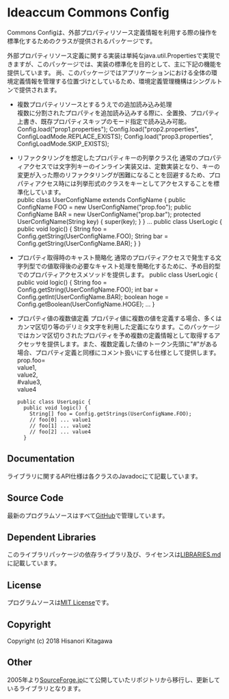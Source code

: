 # Ideaccum Commons Config
Commons Configは、外部プロパティリソース定義情報を利用する際の操作を標準化するためのクラスが提供されるパッケージです。  


外部プロパティリソース定義に関する実装は単純なjava.util.Propertiesで実現できますが、このパッケージでは、実装の標準化を目的として、主に下記の機能を提供しています。
尚、このパッケージではアプリケーションにおける全体の環境定義情報を管理する位置づけとしているため、環境定義管理機構はシングルトンで提供されます。

- 複数プロパティリソースとするうえでの追加読み込み処理  
  複数に分割されたプロパティを追加読み込みする際に、全置換、プロパティ上書き、既存プロパティスキップのモード指定で読み込み可能。
      Config.load("prop1.properties");
      Config.load("prop2.properties", ConfigLoadMode.REPLACE_EXISTS);
      Config.load("prop3.properties", ConfigLoadMode.SKIP_EXISTS);

- リファクタリングを想定したプロパティキーの列挙クラス化
  通常のプロパティアクセスでは文字列キーのインライン実装又は、定数実装となり、キーの変更が入った際のリファクタリングが困難になることを回避するため、プロパティアクセス時には列挙形式のクラスをキーとしてアクセスすることを標準化しています。  
      public class UserConfigName extends ConfigName {
  	    public ConfigName FOO = new UserConfigName("prop.foo");
  	    public ConfigName BAR = new UserConfigName("prop.bar");
  	    protected UserConfigName(String key) {
  		    super(key);
  	    }
      }
      ...
      public class UserLogic {
        public void logic() {
          String foo = Config.getString(UserConfigName.FOO);
          String bar = Config.getString(UserConfigName.BAR);
        }
      }

- プロパティ取得時のキャスト簡略化
  通常のプロパティアクセスで発生する文字列型での値取得後の必要なキャスト処理を簡略化するために、予め目的型でのプロパティアクセスメソッドを提供します。
    public class UserLogic {
      public void logic() {
        String foo = Config.getString(UserConfigName.FOO);
        int bar = Config.getInt(UserConfigName.BAR);
        boolean hoge = Config.getBoolean(UserConfigName.HOGE);
        ...
      }


- プロパティ値の複数値定義
  プロパティ値に複数の値を定義する場合、多くはカンマ区切り等のデリミタ文字を利用した定義になります。このパッケージではカンマ区切りされたプロパティを予め複数の定義情報として取得するアクセッサを提供します。また、複数定義した値のトークン先頭に"#"がある場合、プロパティ定義と同様にコメント扱いにする仕様として提供します。
      prop.foo=\
      value1,\
      value2,\
      #value3,\
      value4

      public class UserLogic {
        public void logic() {
          String[] foo = Config.getStrings(UserConfigName.FOO);
          // foo[0] ... value1
          // foo[1] ... value2
          // foo[2] ... value4
        }

## Documentation
ライブラリに関するAPI仕様は各クラスのJavadocにて記載しています。  

## Source Code
最新のプログラムソースはすべて[GitHub](https://github.com/ideaccum/org.ideaccum.libs.commons.config)で管理しています。  

## Dependent Libraries
このライブラリパッケージの依存ライブラリ及び、ライセンスは[LIBRARIES.md](https://github.com/ideaccum/org.ideaccum.libs.commons.config/blob/master/LIBRARIES.md)に記載しています。  

## License
プログラムソースは[MIT License](https://github.com/ideaccum/org.ideaccum.libs.commons.config/blob/master/LICENSE.md)です。  

## Copyright
Copyright (c) 2018 Hisanori Kitagawa  

## Other
2005年より[SourceForge.jp](https://osdn.net/projects/phosphoresce/)にて公開していたリポジトリから移行し、更新しているライブラリとなります。  
